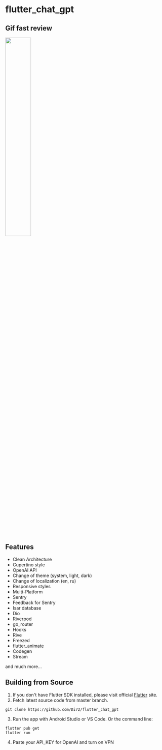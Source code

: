 # flutter_chat_gpt

## Gif fast review
<img src="https://raw.githubusercontent.com/Di72/img/master/qemu-system-x86_64_miUN8lHpGH.gif" width="40%">

## Features

* Clean Architecture
* Cupertino style
* OpenAI API
* Change of theme (system, light, dark)
* Change of localization (en, ru)
* Responsive styles
* Multi-Platform
* Sentry
* Feedback for Sentry
* Isar database
* Dio
* Riverpod
* go_router
* Hooks
* Rive
* Freezed
* flutter_animate
* Codegen
* Stream

and much more...

## Building from Source

1. If you don't have Flutter SDK installed, please visit official [Flutter](https://flutter.dev/) site.
2. Fetch latest source code from master branch.

```
git clone https://github.com/Di72/flutter_chat_gpt
```

3. Run the app with Android Studio or VS Code. Or the command line:

```
flutter pub get
flutter run
```

4. Paste your API_KEY for OpenAI and turn on VPN

